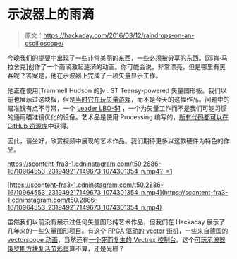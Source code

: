 # 示波器上的雨滴

> 原文：<https://hackaday.com/2016/03/12/raindrops-on-an-oscilloscope/>

今晚我们的提要中出现了一些非常美丽的东西，一些必须被分享的东西。[邓肯·马拉舍克]创作了一个雨滴激起涟漪的动画。你可能会说，非常漂亮，但是哪里有黑客呢？答案是，他在示波器上完成了一项矢量显示工作。

他正在使用[Trammell Hudson 的]v . ST Teensy-powered 矢量图形板。我们以前也展示过这块板，但是[当时它在玩矢量游戏](http://hackaday.com/2015/12/29/32c3-vector-video-games/)，而不是今天的这幅作品。问题中的瞄准镜有点不寻常，一个 [Leader LBO-51](http://www.testequipmentdepot.com/usedequipment/leader/display-modules/lbo51ma.htm) ，一个为矢量工作而不是我们可能习惯的通用瞄准镜优化的设备。艺术品是使用 Processing 编写的，[所有代码都可以在 GitHub 资源库](https://github.com/duncanmalashock/raindrops)中获得。

因此，请坐好，欣赏视频中展现的艺术作品。我们期待更多以这款硬件为特色的作品。

 <https://scontent-fra3-1.cdninstagram.com/t50.2886-16/10964553_231949217149673_1074301354_n.mp4?_=1>

[https://scontent-fra3-1.cdninstagram.com/t50.2886-16/10964553_231949217149673_1074301354_n.mp4](https://scontent-fra3-1.cdninstagram.com/t50.2886-16/10964553_231949217149673_1074301354_n.mp4)

虽然我们以前没有展示过任何矢量图形纯艺术作品，但我们在 Hackaday 展示了几年来的一些矢量图形项目。有这个 [FPGA 驱动的 vector 街机](http://hackaday.com/2012/03/16/crt-vector-graphics-arcade-game-built-from-an-fpga-board/)，一些来自德国的 [vectorscope 动画](http://hackaday.com/2015/03/14/nerdalert-german-tv-producers-amazing-vectorscope-animations/)，当然还有[一个死而复生的 Vectrex 控制台](http://hackaday.com/2015/11/10/replacing-the-crt-in-a-vectrex/)。这个[可玩示波器俄罗斯方块复活节彩蛋](http://hackaday.com/2014/04/26/playing-tetris-on-an-oscilloscope/)算不算，还是光栅？